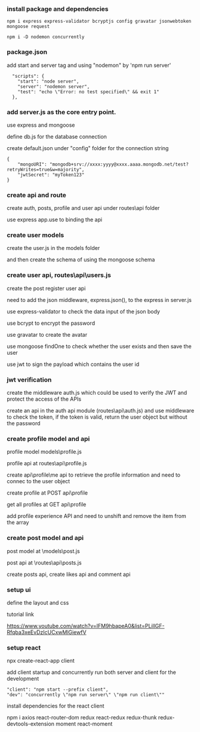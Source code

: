### install package and dependencies
```
npm i express express-validator bcryptjs config gravatar jsonwebtoken mongoose request

npm i -D nodemon concurrently
```

### package.json

add start and server tag and using "nodemon" by 'npm run server'

```
  "scripts": {
    "start": "node server",
    "server": "nodemon server",
    "test": "echo \"Error: no test specified\" && exit 1"
  },
```

### add server.js as the core entry point.

use express and mongoose

define db.js for the database connection

create default.json under "config" folder for the connection string

```
{
    "mongoURI": "mongodb+srv://xxxx:yyyy@xxxx.aaaa.mongodb.net/test?retryWrites=true&w=majority",
    "jwtSecret": "myToken123"
}
```

### create api and route

create auth, posts, profile and user api under routes\api folder

use express app.use to binding the api

### create user models

create the user.js in the models folder

and then create the schema of using the mongoose schema

### create user api, routes\api\users.js

create the post register user api 

need to add the json middleware, express.json(), to the express in server.js

use express-validator to check the data input of the json body

use bcrypt to encrypt the password

use gravatar to create the avatar

use mongoose findOne to check whether the user exists and then save the user

use jwt to sign the payload which contains the user id

### jwt verification

create the middleware auth.js which could be used to verify the JWT and protect the access of the APIs

create an api in the auth api module (routes\api\auth.js) and use middleware to check the token, if the token is valid, return the user object but without the password

### create profile model and api

profile model models\profile.js

profile api at routes\api\profile.js

create api\profile\me api to retrieve the profile information and need to connec to the user object

create profile at POST api\profile

get all profiles at GET api\profile

add profile experience API and need to unshift and remove the item from the array

### create post model and api

post model at \models\post.js

post api at \routes\api\posts.js

create posts api, create likes api and comment api

### setup ui

define the layout and css

tutorial link

https://www.youtube.com/watch?v=IFM9hbapeA0&list=PLillGF-Rfqba3xeEvDzIcUCxwMlGiewfV

### setup react

npx create-react-app client

add client startup and concurrently run both server and client for the development

```
"client": "npm start --prefix client",
"dev": "concurrently \"npm run server\" \"npm run client\""
```

install dependencies for the react client

npm i axios react-router-dom redux react-redux redux-thunk redux-devtools-extension moment react-moment





